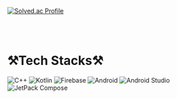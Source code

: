 <!--### Hi there 👋-->
[![Solved.ac Profile](http://mazassumnida.wtf/api/v2/generate_badge?boj=sangbbang31)](https://solved.ac/sangbbang31/)

<br/>
<br/>
<h1>⚒️Tech Stacks⚒️</h1>

![C++](https://img.shields.io/badge/C++-00599C.svg?&style=for-the-badge&logo=C++&logoColor=white)
![Kotlin](https://img.shields.io/badge/Kotlin-7F52FF.svg?&style=for-the-badge&logo=Kotlin&logoColor=white)
![Firebase](https://img.shields.io/badge/Firebase-FFCA28.svg?&style=for-the-badge&logo=Firebase&logoColor=white)
![Android](https://img.shields.io/badge/Android-3DDC84.svg?&style=for-the-badge&logo=Android&logoColor=white)
![Android Studio](https://img.shields.io/badge/Android%20Studio-3DDC84.svg?&style=for-the-badge&logo=Android%20Studio&logoColor=white)
![JetPack Compose](https://img.shields.io/badge/JetPack%20Compose-4285F4.svg?&style=for-the-badge&logo=Jetpack%20Compose&logoColor=white)

<!--
**ThirFir/ThirFir** is a ✨ _special_ ✨ repository because its `README.md` (this file) appears on your GitHub profile.


Here are some ideas to get you started:

- 🔭 I’m currently working on ...
- 🌱 I’m currently learning ...
- 👯 I’m looking to collaborate on ...
- 🤔 I’m looking for help with ...
- 💬 Ask me about ...
- 📫 How to reach me: ...
- 😄 Pronouns: ...
- ⚡ Fun fact: ...
-->
